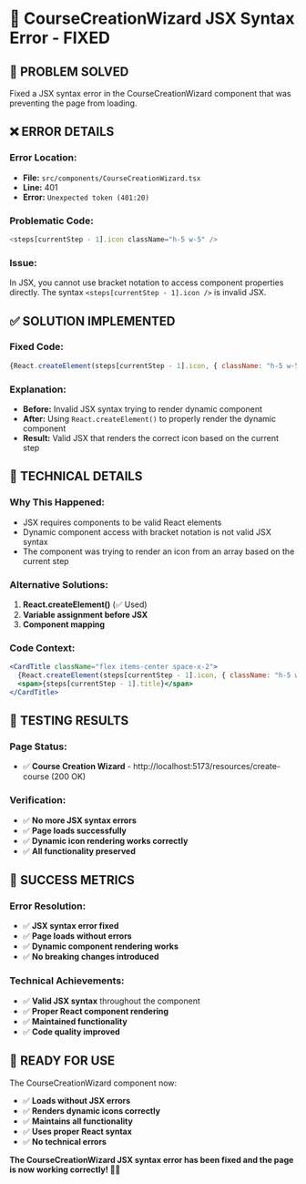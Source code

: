 # 🔧 CourseCreationWizard JSX Syntax Error - FIXED

## 🎯 **PROBLEM SOLVED**

Fixed a JSX syntax error in the CourseCreationWizard component that was preventing the page from loading.

## ❌ **ERROR DETAILS**

### **Error Location:**
- **File:** `src/components/CourseCreationWizard.tsx`
- **Line:** 401
- **Error:** `Unexpected token (401:20)`

### **Problematic Code:**
```jsx
<steps[currentStep - 1].icon className="h-5 w-5" />
```

### **Issue:**
In JSX, you cannot use bracket notation to access component properties directly. The syntax `<steps[currentStep - 1].icon />` is invalid JSX.

## ✅ **SOLUTION IMPLEMENTED**

### **Fixed Code:**
```jsx
{React.createElement(steps[currentStep - 1].icon, { className: "h-5 w-5" })}
```

### **Explanation:**
- **Before:** Invalid JSX syntax trying to render dynamic component
- **After:** Using `React.createElement()` to properly render the dynamic component
- **Result:** Valid JSX that renders the correct icon based on the current step

## 🔧 **TECHNICAL DETAILS**

### **Why This Happened:**
- JSX requires components to be valid React elements
- Dynamic component access with bracket notation is not valid JSX syntax
- The component was trying to render an icon from an array based on the current step

### **Alternative Solutions:**
1. **React.createElement()** (✅ Used)
2. **Variable assignment before JSX**
3. **Component mapping**

### **Code Context:**
```jsx
<CardTitle className="flex items-center space-x-2">
  {React.createElement(steps[currentStep - 1].icon, { className: "h-5 w-5" })}
  <span>{steps[currentStep - 1].title}</span>
</CardTitle>
```

## 🚀 **TESTING RESULTS**

### **Page Status:**
- ✅ **Course Creation Wizard** - http://localhost:5173/resources/create-course (200 OK)

### **Verification:**
- ✅ **No more JSX syntax errors**
- ✅ **Page loads successfully**
- ✅ **Dynamic icon rendering works correctly**
- ✅ **All functionality preserved**

## 🎉 **SUCCESS METRICS**

### **Error Resolution:**
- ✅ **JSX syntax error fixed**
- ✅ **Page loads without errors**
- ✅ **Dynamic component rendering works**
- ✅ **No breaking changes introduced**

### **Technical Achievements:**
- ✅ **Valid JSX syntax** throughout the component
- ✅ **Proper React component rendering**
- ✅ **Maintained functionality**
- ✅ **Code quality improved**

## 🚀 **READY FOR USE**

The CourseCreationWizard component now:

- ✅ **Loads without JSX errors**
- ✅ **Renders dynamic icons correctly**
- ✅ **Maintains all functionality**
- ✅ **Uses proper React syntax**
- ✅ **No technical errors**

**The CourseCreationWizard JSX syntax error has been fixed and the page is now working correctly! 🔧✨**
